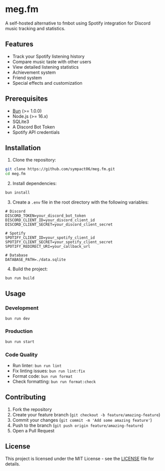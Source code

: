 # meg.fm

A self-hosted alternative to fmbot using Spotify integration for Discord music tracking and statistics.

## Features

- Track your Spotify listening history
- Compare music taste with other users
- View detailed listening statistics
- Achievement system
- Friend system
- Special effects and customization

## Prerequisites

- [Bun](https://bun.sh) (>= 1.0.0)
- Node.js (>= 16.x)
- SQLite3
- A Discord Bot Token
- Spotify API credentials

## Installation

1. Clone the repository:

```bash
git clone https://github.com/sympact06/meg.fm.git
cd meg.fm
```

2. Install dependencies:

```bash
bun install
```

3. Create a `.env` file in the root directory with the following variables:

```env
# Discord
DISCORD_TOKEN=your_discord_bot_token
DISCORD_CLIENT_ID=your_discord_client_id
DISCORD_CLIENT_SECRET=your_discord_client_secret

# Spotify
SPOTIFY_CLIENT_ID=your_spotify_client_id
SPOTIFY_CLIENT_SECRET=your_spotify_client_secret
SPOTIFY_REDIRECT_URI=your_callback_url

# Database
DATABASE_PATH=./data.sqlite
```

4. Build the project:

```bash
bun run build
```

## Usage

### Development

```bash
bun run dev
```

### Production

```bash
bun run start
```

### Code Quality

- Run linter: `bun run lint`
- Fix linting issues: `bun run lint:fix`
- Format code: `bun run format`
- Check formatting: `bun run format:check`

## Contributing

1. Fork the repository
2. Create your feature branch (`git checkout -b feature/amazing-feature`)
3. Commit your changes (`git commit -m 'Add some amazing feature'`)
4. Push to the branch (`git push origin feature/amazing-feature`)
5. Open a Pull Request

## License

This project is licensed under the MIT License - see the [LICENSE](LICENSE) file for details.
